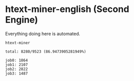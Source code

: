 # htext-miner-english (Second Engine)

Everything doing here is automated.

```
htext-miner

total: 8280/9523 (86.9473905281949%)

job0: 1864
job1: 2107
job2: 2822
job3: 1487
```